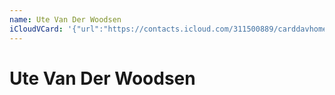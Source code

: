 ```yaml
---
name: Ute Van Der Woodsen
iCloudVCard: '{"url":"https://contacts.icloud.com/311500889/carddavhome/card/NzYzYzY4NjQtMTEwMS00ZDYzLTg0YjMtYmY3M2FkMmQ3Nzg4.vcf","etag":"\"kmfhdft8\"","data":"BEGIN:VCARD\r\nVERSION:3.0\r\nFN:\r\nN:Van Der Woodsen;Ute;;;\r\nUID:763c6864-1101-4d63-84b3-bf73ad2d7788\r\nPRODID:ez-vcard 0.9.13-fc\r\nREV:2025-04-03T22:12:09Z\r\nORG:;\r\n;TYPE=jpeg;VALUE=uri:https://gateway.icloud.com/contacts/311500889/ck/card/\r\n 31ab2920ab81b023a03b24c078ea76a2\r\nEND:VCARD"}'
---
```

# Ute Van Der Woodsen